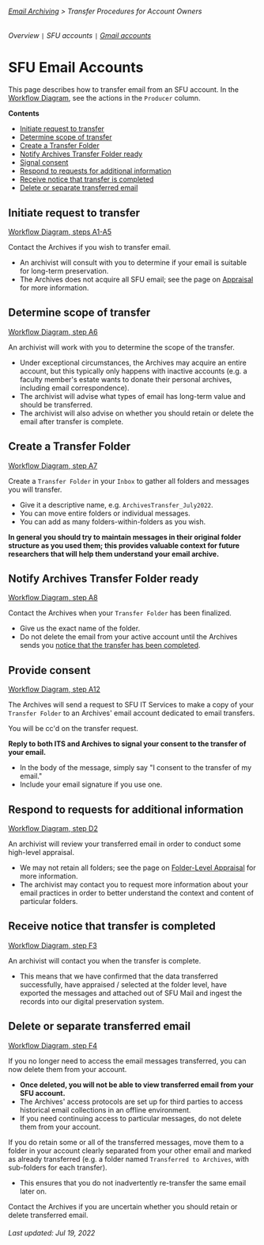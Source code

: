 ###### [Email Archiving](../../README.md) > Transfer Procedures for Account Owners
###### Overview `|` SFU accounts `|` [Gmail accounts](transfer-procedures-for-gmail.md)

# SFU Email Accounts
This page describes how to transfer email from an SFU account. In the [Workflow Diagram](images/transfer-workflow.png), see the actions in the `Producer` column.

**Contents**
- [Initiate request to transfer](#initiate-request-to-transfer)
- [Determine scope of transfer](#determine-scope-of-transfer)
- [Create a Transfer Folder](#create-a-transfer-folder)
- [Notify Archives Transfer Folder ready](#notify-archives-transfer-folder-ready)
- [Signal consent](#provide-consent)
- [Respond to requests for additional information](#respond-to-requests-for-additional-information)
- [Receive notice that transfer is completed](#receive-notice-that-transfer-is-completed)
- [Delete or separate transferred email](#delete-or-separate-transferred-email)

## Initiate request to transfer
[Workflow Diagram, steps A1-A5](../images/transfer-workflow.png)

Contact the Archives if you wish to transfer email.
- An archivist will consult with you to determine if your email is suitable for long-term preservation.
- The Archives does not acquire all SFU email; see the page on [Appraisal](/appraisal/overview.md) for more information.

## Determine scope of transfer
[Workflow Diagram, step A6](../images/transfer-workflow.png)

An archivist will work with you to determine the scope of the transfer.
- Under exceptional circumstances, the Archives may acquire an entire account, but this typically only happens with inactive accounts (e.g. a faculty member's estate wants to donate their personal archives, including email correspondence).
- The archivist will advise what types of email has long-term value and should be transferred.
- The archivist will also advise on whether you should retain or delete the email after transfer is complete.

## Create a Transfer Folder
[Workflow Diagram, step A7](../images/transfer-workflow.png)

Create a `Transfer Folder` in your `Inbox` to gather all folders and messages you will transfer.
- Give it a descriptive name, e.g. `ArchivesTransfer_July2022`.
- You can move entire folders or individual messages.
- You can add as many folders-within-folders as you wish.

**In general you should try to maintain messages in their original folder structure as you used them; this provides valuable context for future researchers that will help them understand your email archive.**

## Notify Archives Transfer Folder ready
[Workflow Diagram, step A8](../images/transfer-workflow.png)

Contact the Archives when your `Transfer Folder` has been finalized.
- Give us the exact name of the folder.
- Do not delete the email from your active account until the Archives sends you [notice that the transfer has been completed](#receive-notice-that-transfer-is-completed).

## Provide consent
[Workflow Diagram, step A12](../images/transfer-workflow.png)

The Archives will send a request to SFU IT Services to make a copy of your `Transfer Folder` to an Archives' email account dedicated to email transfers.

You will be cc'd on the transfer request.

**Reply to both ITS and Archives to signal your consent to the transfer of your email.**
- In the body of the message, simply say "I consent to the transfer of my email."
- Include your email signature if you use one.

## Respond to requests for additional information
[Workflow Diagram, step D2](../images/transfer-workflow.png)

An archivist will review your transferred email in order to conduct some high-level appraisal.
- We may not retain all folders; see the page on [Folder-Level Appraisal](/appraisal/folder-level-appraisal.md) for more information.
- The archivist may contact you to request more information about your email practices in order to better understand the context and content of particular folders.

## Receive notice that transfer is completed
[Workflow Diagram, step F3](../images/transfer-workflow.png)

An archivist will contact you when the transfer is complete.
- This means that we have confirmed that the data transferred successfully, have appraised / selected at the folder level, have exported the messages and attached out of SFU Mail and ingest the records into our digital preservation system.

## Delete or separate transferred email
[Workflow Diagram, step F4](../images/transfer-workflow.png)

If you no longer need to access the email messages transferred, you can now delete them from your account.
- **Once deleted, you will not be able to view transferred email from your SFU account.**
- The Archives' access protocols are set up for third parties to access historical email collections in an offline environment.
- If you need continuing access to particular messages, do not delete them from your account.

If you do retain some or all of the transferred messages, move them to a folder in your account clearly separated from your other email and marked as already transferred (e.g. a folder named `Transferred to Archives`, with sub-folders for each transfer).
- This ensures that you do not inadvertently re-transfer the same email later on.

Contact the Archives if you are uncertain whether you should retain or delete transferred email.

###### Last updated: Jul 19, 2022
